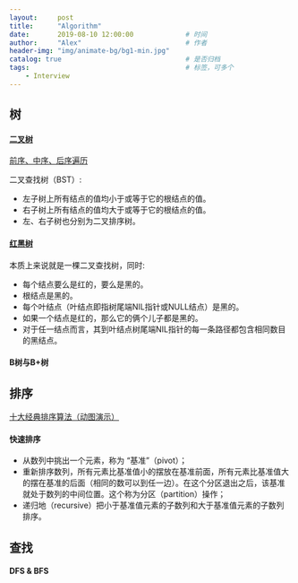 ```yaml
---
layout:     post         
title:      "Algorithm"
date:       2019-08-10 12:00:00             # 时间
author:     "Alex"                          # 作者
header-img: "img/animate-bg/bg1-min.jpg"
catalog: true                               # 是否归档
tags:                                       # 标签，可多个
    - Interview
---
```


## 树

#### [二叉树](https://blog.csdn.net/google19890102/article/details/53926704)

[前序、中序、后序遍历](https://blog.csdn.net/m0_37698652/article/details/79218014)

二叉查找树（BST）:

* 左子树上所有结点的值均小于或等于它的根结点的值。
* 右子树上所有结点的值均大于或等于它的根结点的值。
* 左、右子树也分别为二叉排序树。

#### [红黑树](https://github.com/julycoding/The-Art-Of-Programming-By-July/blob/master/ebook/zh/03.01.md)

本质上来说就是一棵二叉查找树，同时:

* 每个结点要么是红的，要么是黑的。  
* 根结点是黑的。  
* 每个叶结点（叶结点即指树尾端NIL指针或NULL结点）是黑的。  
* 如果一个结点是红的，那么它的俩个儿子都是黑的。  
* 对于任一结点而言，其到叶结点树尾端NIL指针的每一条路径都包含相同数目的黑结点。

#### B树与B+树

## 排序

[十大经典排序算法（动图演示）](https://www.cnblogs.com/onepixel/p/7674659.html)

#### 快速排序

* 从数列中挑出一个元素，称为 “基准”（pivot）；
* 重新排序数列，所有元素比基准值小的摆放在基准前面，所有元素比基准值大的摆在基准的后面（相同的数可以到任一边）。在这个分区退出之后，该基准就处于数列的中间位置。这个称为分区（partition）操作；
* 递归地（recursive）把小于基准值元素的子数列和大于基准值元素的子数列排序。

## 查找

#### DFS & BFS


